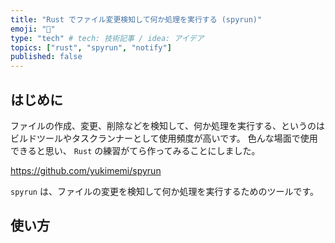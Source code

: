 ```yaml
---
title: "Rust でファイル変更検知して何か処理を実行する (spyrun)"
emoji: "🦀"
type: "tech" # tech: 技術記事 / idea: アイデア
topics: ["rust", "spyrun", "notify"]
published: false
---
```


## はじめに

ファイルの作成、変更、削除などを検知して、何か処理を実行する、というのはビルドツールやタスクランナーとして使用頻度が高いです。
色んな場面で使用できると思い、 `Rust` の練習がてら作ってみることにしました。

https://github.com/yukimemi/spyrun

`spyrun` は、ファイルの変更を検知して何か処理を実行するためのツールです。


## 使い方



